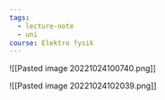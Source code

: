 ```yaml
---
tags:
  - lecture-note
  - uni
course: Elektro fysik
---
```

![[Pasted image 20221024100740.png]]

![[Pasted image 20221024102039.png]]

